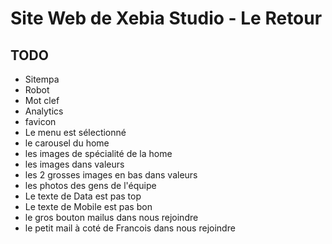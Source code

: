 Site Web de Xebia Studio - Le Retour
====================================



TODO
----

 * Sitempa
 * Robot
 * Mot clef
 * Analytics
 * favicon
 * Le menu est sélectionné
 * le carousel du home
 * les images de spécialité de la home
 * les images dans valeurs
 * les 2 grosses images en bas dans valeurs
 * les photos des gens de l'équipe
 * Le texte de Data est pas top
 * Le texte de Mobile est pas bon
 * le gros bouton mailus dans nous rejoindre
 * le petit mail à coté de Francois dans nous rejoindre

